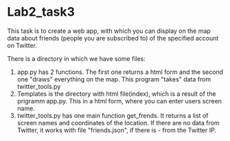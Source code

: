 # Lab2_task3

This task is to create a web app, with which you can display on the map data about friends (people you are subscribed to) of the specified account on Twitter.

There is a directory in which we have some files:
1) app.py has 2 functions. The first one returns a html form and the second one "draws" everything on the map. This program "takes" data from twitter_tools.py
2) Templates is the directory with html file(index), which is a result of the prigramm app.py. This in a html form, where you can enter users screen name.
3) twitter_tools.py has one main function get_frends. It returns a list of screen names and coordinates of the location. If there are no data from Twitter, it works with file "friends.json", if there is - from the Twitter IP.
